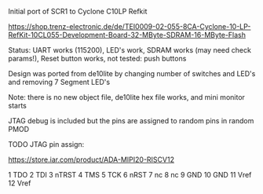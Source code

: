 Initial port of SCR1 to Cyclone C10LP Refkit

https://shop.trenz-electronic.de/de/TEI0009-02-055-8CA-Cyclone-10-LP-RefKit-10CL055-Development-Board-32-MByte-SDRAM-16-MByte-Flash


Status: UART works (115200), LED's work, SDRAM works (may need check params!), Reset button works, not tested: push buttons

Design was ported from de10lite by changing number of switches and LED's and removing 7 Segment LED's

Note:
there is no new object file, de10lite hex file works, and mini monitor starts 

JTAG debug is included but the pins are assigned to random pins in random PMOD

TODO JTAG pin assign: 

https://store.iar.com/product/ADA-MIPI20-RISCV12

1	TDO
2	TDI
3	nTRST
4	TMS
5	TCK
6	nRST
7	nc
8	nc
9	GND
10	GND
11	Vref
12	Vref



